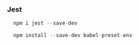 

### Jest

```javascript
  npm i jest --save-dev
```

```javascript
  npm install --save-dev babel-preset-env
```

